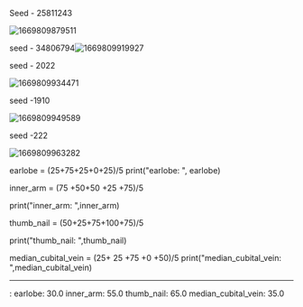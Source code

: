 Seed - 25811243

![1669809879511](image/Five_Out_Summary/1669809879511.png)

seed - 34806794![1669809919927](image/Five_Out_Summary/1669809919927.png)

seed - 2022

![1669809934471](image/Five_Out_Summary/1669809934471.png)

seed -1910

![1669809949589](image/Five_Out_Summary/1669809949589.png)

seed -222

![1669809963282](image/Five_Out_Summary/1669809963282.png)


earlobe = (25+75+25+0+25)/5
print("earlobe: ", earlobe)

inner_arm = (75 +50+50 +25 +75)/5

print("inner_arm: ",inner_arm)

thumb_nail = (50+25+75+100+75)/5

print("thumb_nail: ",thumb_nail)

median_cubital_vein = (25+ 25 +75 +0 +50)/5
print("median_cubital_vein: ",median_cubital_vein)

---



: earlobe:  30.0
inner_arm:  55.0
thumb_nail:  65.0
median_cubital_vein:  35.0
